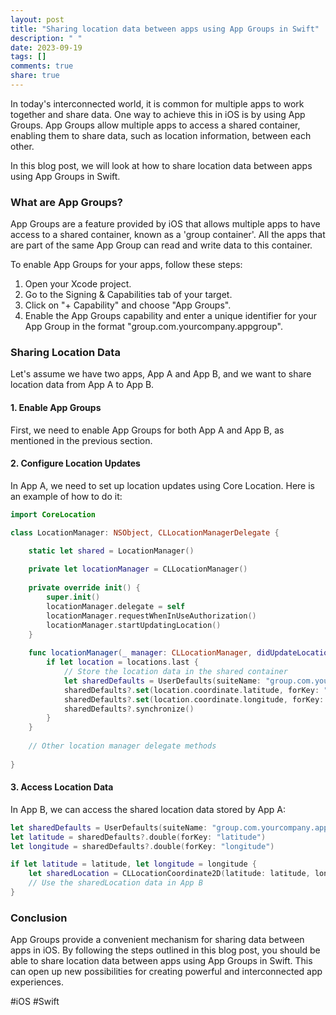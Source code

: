 ```yaml
---
layout: post
title: "Sharing location data between apps using App Groups in Swift"
description: " "
date: 2023-09-19
tags: []
comments: true
share: true
---
```


In today's interconnected world, it is common for multiple apps to work together and share data. One way to achieve this in iOS is by using App Groups. App Groups allow multiple apps to access a shared container, enabling them to share data, such as location information, between each other.

In this blog post, we will look at how to share location data between apps using App Groups in Swift.

### What are App Groups?

App Groups are a feature provided by iOS that allows multiple apps to have access to a shared container, known as a 'group container'. All the apps that are part of the same App Group can read and write data to this container.

To enable App Groups for your apps, follow these steps:

1. Open your Xcode project.
2. Go to the Signing & Capabilities tab of your target.
3. Click on "+ Capability" and choose "App Groups".
4. Enable the App Groups capability and enter a unique identifier for your App Group in the format "group.com.yourcompany.appgroup".

### Sharing Location Data

Let's assume we have two apps, App A and App B, and we want to share location data from App A to App B.

#### 1. Enable App Groups

First, we need to enable App Groups for both App A and App B, as mentioned in the previous section.

#### 2. Configure Location Updates

In App A, we need to set up location updates using Core Location. Here is an example of how to do it:

```swift
import CoreLocation

class LocationManager: NSObject, CLLocationManagerDelegate {

    static let shared = LocationManager()
    
    private let locationManager = CLLocationManager()
    
    private override init() {
        super.init()
        locationManager.delegate = self
        locationManager.requestWhenInUseAuthorization()
        locationManager.startUpdatingLocation()
    }
    
    func locationManager(_ manager: CLLocationManager, didUpdateLocations locations: [CLLocation]) {
        if let location = locations.last {
            // Store the location data in the shared container
            let sharedDefaults = UserDefaults(suiteName: "group.com.yourcompany.appgroup")
            sharedDefaults?.set(location.coordinate.latitude, forKey: "latitude")
            sharedDefaults?.set(location.coordinate.longitude, forKey: "longitude")
            sharedDefaults?.synchronize()
        }
    }
    
    // Other location manager delegate methods
    
}
```

#### 3. Access Location Data

In App B, we can access the shared location data stored by App A:

```swift
let sharedDefaults = UserDefaults(suiteName: "group.com.yourcompany.appgroup")
let latitude = sharedDefaults?.double(forKey: "latitude")
let longitude = sharedDefaults?.double(forKey: "longitude")

if let latitude = latitude, let longitude = longitude {
    let sharedLocation = CLLocationCoordinate2D(latitude: latitude, longitude: longitude)
    // Use the sharedLocation data in App B
}
```

### Conclusion

App Groups provide a convenient mechanism for sharing data between apps in iOS. By following the steps outlined in this blog post, you should be able to share location data between apps using App Groups in Swift. This can open up new possibilities for creating powerful and interconnected app experiences.

#iOS #Swift